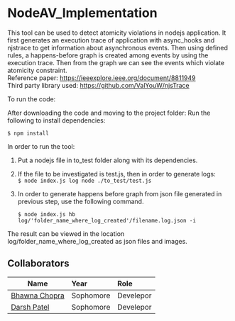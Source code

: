 # NodeAV_Implementation
This tool can be used to detect atomicity violations in nodejs application. It first
generates an execution trace of application with async_hooks and njstrace to get information
about asynchronous events. Then using defined rules, a happens-before graph is created among events by using the execution trace. Then from the graph we can see the events which violate atomicity constraint. <br/>
Reference paper: https://ieeexplore.ieee.org/document/8811949 <br/>
Third party library used: https://github.com/ValYouW/njsTrace <br/>

To run the code:

After downloading the code and moving to the project folder:
Run the following to install dependencies:

`$ npm install`


In order to run the tool:

1. Put a nodejs file in to_test folder along with its dependencies.

2. If the file to be investigated is test.js, then in order to generate logs: <br/>
    `$ node index.js log node ./to_test/test.js`

3. In order to generate happens before graph from json file generated in previous step, use the following command. <br/>

    `$ node index.js hb log/'folder_name_where_log_created'/filename.log.json -i`

The result can be viewed in the location log/folder_name_where_log_created as json files and images.


## Collaborators
| Name              | Year          |Role   |
| ----------------- |:-------------|:----------|
|[Bhawna Chopra ](https://github.com/bhawnachopra2002)|Sophomore|Develepor|
|[Darsh Patel](https://github.com/patel-16)|Sophomore|Develepor|
